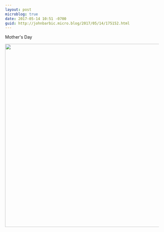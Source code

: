 ```yaml
---
layout: post
microblog: true
date: 2017-05-14 10:51 -0700
guid: http://johnbarbic.micro.blog/2017/05/14/175152.html
---
```

Mother's Day

<img src="http://johnbarbic.micro.blog/uploads/2017/fde76bc198.jpg" width="600" height="600" style="height: auto" />
